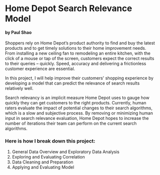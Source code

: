 # Home Depot Search Relevance Model 

#### by Paul Shao

Shoppers rely on Home Depot’s product authority to find and buy the latest products and to get timely solutions to their home improvement needs. From installing a new ceiling fan to remodeling an entire kitchen, with the click of a mouse or tap of the screen, customers expect the correct results to their queries – quickly. Speed, accuracy and delivering a frictionless customer experience are essential.

In this project, I will help improve their customers' shopping experience by developing a model that can predict the relevance of search results relatively well.

Search relevancy is an implicit measure Home Depot uses to gauge how quickly they can get customers to the right products. Currently, human raters evaluate the impact of potential changes to their search algorithms, which is a slow and subjective process. By removing or minimizing human input in search relevance evaluation, Home Depot hopes to increase the number of iterations their team can perform on the current search algorithms.

### Here is how I break down this project:
1. General Data Overview and Exploratory Data Analysis 
2. Exploring and Evaluating Correlation
3. Data Cleaning and Preparation
4. Applying and Evaluating Model
